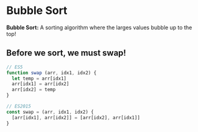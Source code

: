 # Bubble Sort

**Bubble Sort:** A sorting algorithm where the larges values bubble up to the top!

## Before we sort, we must swap!

```js
// ES5
function swap (arr, idx1, idx2) {
  let temp = arr[idx1]
  arr[idx1] = arr[idx2]
  arr[idx2] = temp
}

// ES2015
const swap = (arr, idx1, idx2) {
  [arr[idx1], arr[idx2]] = [arr[idx2], arr[idx1]]
}
```